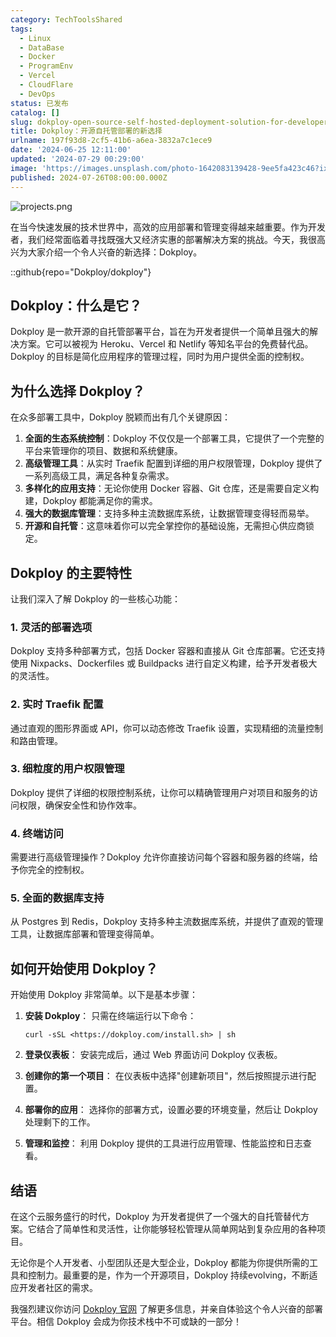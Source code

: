 ```yaml
---
category: TechToolsShared
tags:
  - Linux
  - DataBase
  - Docker
  - ProgramEnv
  - Vercel
  - CloudFlare
  - DevOps
status: 已发布
catalog: []
slug: dokploy-open-source-self-hosted-deployment-solution-for-developers
title: Dokploy：开源自托管部署的新选择
urlname: 197f93d8-2cf5-41b6-a6ea-3832a7c1ece9
date: '2024-06-25 12:11:00'
updated: '2024-07-29 00:29:00'
image: 'https://images.unsplash.com/photo-1642083139428-9ee5fa423c46?ixlib=rb-4.0.3&q=85&fm=jpg&crop=entropy&cs=srgb'
published: 2024-07-26T08:00:00.000Z
---
```


![projects.png](https://prod-files-secure.s3.us-west-2.amazonaws.com/5d24fe63-e567-4804-86f9-9fdc62e13082/adfdc1fe-2109-46ac-9ad4-f50e8631f20c/projects.png?X-Amz-Algorithm=AWS4-HMAC-SHA256&X-Amz-Content-Sha256=UNSIGNED-PAYLOAD&X-Amz-Credential=ASIAZI2LB466UHFA5FM5%2F20250202%2Fus-west-2%2Fs3%2Faws4_request&X-Amz-Date=20250202T213214Z&X-Amz-Expires=3600&X-Amz-Security-Token=IQoJb3JpZ2luX2VjEOr%2F%2F%2F%2F%2F%2F%2F%2F%2F%2FwEaCXVzLXdlc3QtMiJHMEUCIB%2FM9bo2fSdIkr3IfUw3U0vVunehS6It%2B%2FQPY7l7WpHzAiEAwOPq3DbBl38BIi2N9KMRYmudzTqnSus37UUlgUDtKT8qiAQI8%2F%2F%2F%2F%2F%2F%2F%2F%2F%2F%2FARAAGgw2Mzc0MjMxODM4MDUiDJmhQXSNA0whimOXbCrcA1kYrRtUpap9v7%2FVJis1qVLgHcBw%2FqGMw3CDrW%2FHN63uFfKc3Naxtr%2FYoET%2BZKEz7aBoLfIa5GZKAsJe89POcrpQQf2hosQYTKLdsG5vTeT%2Ffg9uuB6riD3f8juWvkDEl4oGZ3TcTESr%2FLMRlXO6XhugNJuzsYcOckpKxPuZPN3WQ6S4H6egil4UTOy%2FA2X7mU1liBzsM8OCWlA6VSl0NipB0kZkE%2BRDkd8z5VFV%2BmLammXqNdvIQz0fV4KrrF0GwBep3i3oh6DqRkmwv6NsoR0afNLCSnksiglFgrMZvO1xPMdi1GnGpmzC40LQPIU5Kv9PaEIhaHboUN8xl5vUJs1PRA6fOd%2FHKy6%2Fzel7napSgBuEd3pGRRepxe3V77PS41Bmz96O1tEJEBpBEa4K5mCzCrBDvo%2BxIiDgfgLV%2B7eLUpoTzQAvFjidC0c5h9c7%2BrLRFISlCpsEEfvCMN4o221k2GF8Vv2XEi2Yva7tzoc5SRv%2FEtc8Md9TAT8GJaVJPt23eGOqPDBTIMfrGktbU5stM9D70UyYKl1jo1MlvBavaZT1ma5Qdfq2StwTFUYeejeoPiZk%2FcPYCuOROdC%2B9kuSAv4WOBYEig%2BoDSsxfMojVe7fuOhNBpp7v%2FTxMJ7i%2FrwGOqUBMXJeLtATnrFVo7qwYTaEjz9XEhg0%2FwuXdhS%2FmYIVdU%2B81gPD1Q6xWVg%2FYUPTCghlFvWNCKSa5kQiNfQFyCuj2I8VSw4fVt78u%2BitjDUesb4nuBos3sA7GmWLz3%2FhZf%2FACPs0S1ieeK%2Fz1gQ0phdOIU%2BcHT%2FcwcqgzYX7ItnhRnPRs64lLEdwTGw69XcP87Ax67l%2BHSC5%2B847RFbpD17cec%2FII6R3&X-Amz-Signature=cd81e9ea4602823bb6d464c09f97ac6a2a510f69b0d6d9e35a35da68888ba7aa&X-Amz-SignedHeaders=host&x-id=GetObject)


在当今快速发展的技术世界中，高效的应用部署和管理变得越来越重要。作为开发者，我们经常面临着寻找既强大又经济实惠的部署解决方案的挑战。今天，我很高兴为大家介绍一个令人兴奋的新选择：Dokploy。


::github{repo="Dokploy/dokploy"}


## Dokploy：什么是它？


Dokploy 是一款开源的自托管部署平台，旨在为开发者提供一个简单且强大的解决方案。它可以被视为 Heroku、Vercel 和 Netlify 等知名平台的免费替代品。Dokploy 的目标是简化应用程序的管理过程，同时为用户提供全面的控制权。


## 为什么选择 Dokploy？


在众多部署工具中，Dokploy 脱颖而出有几个关键原因：

1. **全面的生态系统控制**：Dokploy 不仅仅是一个部署工具，它提供了一个完整的平台来管理你的项目、数据和系统健康。
2. **高级管理工具**：从实时 Traefik 配置到详细的用户权限管理，Dokploy 提供了一系列高级工具，满足各种复杂需求。
3. **多样化的应用支持**：无论你使用 Docker 容器、Git 仓库，还是需要自定义构建，Dokploy 都能满足你的需求。
4. **强大的数据库管理**：支持多种主流数据库系统，让数据管理变得轻而易举。
5. **开源和自托管**：这意味着你可以完全掌控你的基础设施，无需担心供应商锁定。

## Dokploy 的主要特性


让我们深入了解 Dokploy 的一些核心功能：


### 1. 灵活的部署选项


Dokploy 支持多种部署方式，包括 Docker 容器和直接从 Git 仓库部署。它还支持使用 Nixpacks、Dockerfiles 或 Buildpacks 进行自定义构建，给予开发者极大的灵活性。


### 2. 实时 Traefik 配置


通过直观的图形界面或 API，你可以动态修改 Traefik 设置，实现精细的流量控制和路由管理。


### 3. 细粒度的用户权限管理


Dokploy 提供了详细的权限控制系统，让你可以精确管理用户对项目和服务的访问权限，确保安全性和协作效率。


### 4. 终端访问


需要进行高级管理操作？Dokploy 允许你直接访问每个容器和服务器的终端，给予你完全的控制权。


### 5. 全面的数据库支持


从 Postgres 到 Redis，Dokploy 支持多种主流数据库系统，并提供了直观的管理工具，让数据库部署和管理变得简单。


## 如何开始使用 Dokploy？


开始使用 Dokploy 非常简单。以下是基本步骤：

1. **安装 Dokploy**：
只需在终端运行以下命令：

	```text
	curl -sSL <https://dokploy.com/install.sh> | sh
	```

2. **登录仪表板**：
安装完成后，通过 Web 界面访问 Dokploy 仪表板。
3. **创建你的第一个项目**：
在仪表板中选择"创建新项目"，然后按照提示进行配置。
4. **部署你的应用**：
选择你的部署方式，设置必要的环境变量，然后让 Dokploy 处理剩下的工作。
5. **管理和监控**：
利用 Dokploy 提供的工具进行应用管理、性能监控和日志查看。

## 结语


在这个云服务盛行的时代，Dokploy 为开发者提供了一个强大的自托管替代方案。它结合了简单性和灵活性，让你能够轻松管理从简单网站到复杂应用的各种项目。


无论你是个人开发者、小型团队还是大型企业，Dokploy 都能为你提供所需的工具和控制力。最重要的是，作为一个开源项目，Dokploy 持续evolving，不断适应开发者社区的需求。


我强烈建议你访问 [Dokploy 官网](https://dokploy.com/) 了解更多信息，并亲自体验这个令人兴奋的部署平台。相信 Dokploy 会成为你技术栈中不可或缺的一部分！


